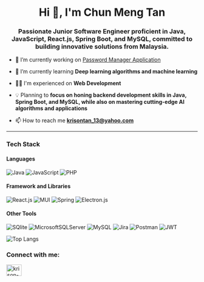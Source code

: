 <h1 align="center">Hi 👋, I'm Chun Meng Tan</h1>
<h3 align="center">Passionate Junior Software Engineer proficient in Java, JavaScript, React.js, Spring Boot, and MySQL, committed to building innovative solutions from Malaysia.</h3>

- 🔭 I’m currently working on [Password Manager Application](https://github.com/Krison13425)

- 🌱 I’m currently learning **Deep learning algorithms and machine learning**

- 👨‍💻 I'm experienced on **Web Development**

- 💡 Planning to **focus on honing backend development skills in Java, Spring Boot, and MySQL, while also on mastering cutting-edge AI algorithms and applications**

- 📫 How to reach me **krisontan_13@yahoo.com**


---
### Tech Stack
#### Languages
![Java](https://img.shields.io/badge/java-%23ED8B00.svg?style=for-the-badge&logo=openjdk&logoColor=white)
![JavaScript](https://img.shields.io/badge/javascript-%23323330.svg?style=for-the-badge&logo=javascript&logoColor=%23F7DF1E)
![PHP](https://img.shields.io/badge/php-%23777BB4.svg?style=for-the-badge&logo=php&logoColor=white)

#### Framework and Libraries
![React.js](https://img.shields.io/badge/react%20-%2320232a.svg?&style=for-the-badge&logo=react&logoColor=%2361DAFB)
![MUI](https://img.shields.io/badge/material%20ui%20-%230081CB.svg?&style=for-the-badge&logo=material-ui&logoColor=white)
![Spring](https://img.shields.io/badge/spring%20-%236DB33F.svg?&style=for-the-badge&logo=spring&logoColor=white)
![Electron.js](https://img.shields.io/badge/Electron-191970?style=for-the-badge&logo=Electron&logoColor=white)

#### Other Tools
![SQlite](https://img.shields.io/badge/sqlite-%2307405e.svg?&style=for-the-badge&logo=sqlite&logoColor=white)
![MicrosoftSQLServer](https://img.shields.io/badge/Microsoft%20SQL%20Server-CC2927?style=for-the-badge&logo=microsoft%20sql%20server&logoColor=white)
![MySQL](https://img.shields.io/badge/mysql-4479A1.svg?style=for-the-badge&logo=mysql&logoColor=white)
![Jira](https://img.shields.io/badge/jira-%230A0FFF.svg?style=for-the-badge&logo=jira&logoColor=white)
![Postman](https://img.shields.io/badge/Postman-FF6C37?style=for-the-badge&logo=postman&logoColor=white)
![JWT](https://img.shields.io/badge/JWT-black?style=for-the-badge&logo=JSON%20web%20tokens)


![Top Langs](https://github-readme-stats.vercel.app/api/top-langs/?username=Krison13425&layout=compact)


<h3 align="left">Connect with me:</h3>
<p align="left">
<a href="https://linkedin.com/in/krison-tan-195349267" target="blank"><img align="center" src="https://raw.githubusercontent.com/rahuldkjain/github-profile-readme-generator/master/src/images/icons/Social/linked-in-alt.svg" alt="krison-tan-195349267" height="30" width="40" /></a>
</p>



